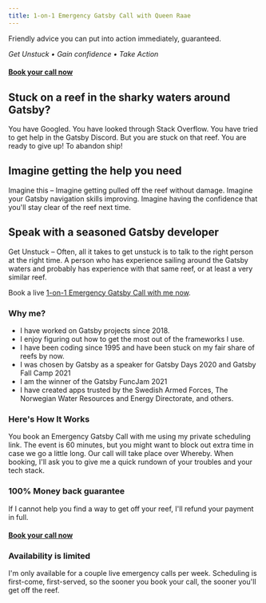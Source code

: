 ```yaml
---
title: 1-on-1 Emergency Gatsby Call with Queen Raae
---
```


Friendly advice you can put into action immediately, guaranteed.

_Get Unstuck • Gain confidence • Take Action_

#### [Book your call now](https://savvycal.com/raae/emergency)

## Stuck on a reef in the sharky waters around Gatsby?

You have Googled. You have looked through Stack Overflow. You have tried to get help in the Gatsby Discord. But you are stuck on that reef. You are ready to give up! To abandon ship!

## Imagine getting the help you need

Imagine this – Imagine getting pulled off the reef without damage. Imagine your Gatsby navigation skills improving. Imagine having the confidence that you'll stay clear of the reef next time.

## Speak with a seasoned Gatsby developer

Get Unstuck – Often, all it takes to get unstuck is to talk to the right person at the right time. A person who has experience sailing around the Gatsby waters and probably has experience with that same reef, or at least a very similar reef.

Book a live [1-on-1 Emergency Gatsby Call with me now](https://savvycal.com/raae/emergency).

### Why me?

- I have worked on Gatsby projects since 2018.
- I enjoy figuring out how to get the most out of the frameworks I use.
- I have been coding since 1995 and have been stuck on my fair share of reefs by now.
- I was chosen by Gatsby as a speaker for Gatsby Days 2020 and Gatsby Fall Camp 2021
- I am the winner of the Gatsby FuncJam 2021
- I have created apps trusted by the Swedish Armed Forces, The Norwegian Water Resources and Energy Directorate, and others.

### Here's How It Works

You book an Emergency Gatsby Call with me using my private scheduling link. The event is 60 minutes, but you might want to block out extra time in case we go a little long. Our call will take place over Whereby. When booking, I'll ask you to give me a quick rundown of your troubles and your tech stack.

### 100% Money back guarantee

If I cannot help you find a way to get off your reef, I'll refund your payment in full.

#### [Book your call now](https://savvycal.com/raae/emergency)

### Availability is limited

I'm only available for a couple live emergency calls per week. Scheduling is first-come, first-served, so the sooner you book your call, the sooner you'll get off the reef.
